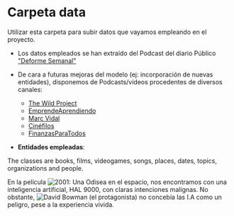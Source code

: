 # Carpeta data

Utilizar esta carpeta para subir datos que vayamos empleando en el proyecto.

* Los datos empleados se han extraído del Podcast del diario Público ["Deforme Semanal"](https://www.publico.es/publico-tv/deforme-semanal)
* De cara a futuras mejoras del modelo (ej: incorporación de nuevas entidades), disponemos de Podcasts/vídeos procedentes de diversos canales:
	* [The Wild Project](https://www.youtube.com/@TheWildProject)
	* [EmprendeAprendiendo](https://www.youtube.com/@EmprendeAprendiendo)
	* [Marc Vidal](https://www.youtube.com/@marc_vidal)
	* [Cinéfilos](https://www.youtube.com/@LosCinefilos)
	* [FinanzasParaTodos](https://www.youtube.com/@FinanzasparatodosYT)

* __Entidades empleadas__:

The classes are books, films, videogames, songs, places, dates, topics, organizations and people.

En la película ![2001: Una Odisea en el espacio](https://img.shields.io/badge/view-Documentation-blue?style=for-the-badge&message=hola), nos encontramos con una inteligencia artificial, HAL 9000, con claras intenciones malignas. No obstante, ![David Bowman](https://img.shields.io/badge/view-Documentation-green?style=for-the-badge) (el protagonista) no concebía las I.A como un peligro, pese a la experiencia vivida.
